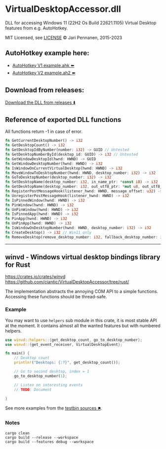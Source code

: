 # VirtualDesktopAccessor.dll

DLL for accessing Windows 11 (22H2 Os Build 22621.1105) Virtual Desktop features from e.g. AutoHotkey. 

MIT Licensed, see [LICENSE](LICENSE.txt) &copy; Jari Pennanen, 2015-2023

## AutoHotkey example here:

* [AutoHotkey V1 example.ahk ⬅️](./example.ahk)
* [AutoHotkey V2 example.ah2 ⬅️](./example.ah2)

## Download from releases:

[Download the DLL from releases ⬇️](https://github.com/Ciantic/VirtualDesktopAccessor/releases/)

## Reference of exported DLL functions

All functions return -1 in case of error.

```rust
fn GetCurrentDesktopNumber() -> i32
fn GetDesktopCount() -> i32
fn GetDesktopIdByNumber(number: i32) -> GUID // Untested
fn GetDesktopNumberById(desktop_id: GUID) -> i32 // Untested
fn GetWindowDesktopId(hwnd: HWND) -> GUID
fn GetWindowDesktopNumber(hwnd: HWND) -> i32
fn IsWindowOnCurrentVirtualDesktop(hwnd: HWND) -> i32
fn MoveWindowToDesktopNumber(hwnd: HWND, desktop_number: i32) -> i32
fn GoToDesktopNumber(desktop_number: i32) -> i32
fn SetDesktopName(desktop_number: i32, in_name_ptr: *const i8) -> i32  // Win11 only
fn GetDesktopName(desktop_number: i32, out_utf8_ptr: *mut u8, out_utf8_len: usize) -> i32 // Win11 only
fn RegisterPostMessageHook(listener_hwnd: HWND, message_offset: u32) -> i32
fn UnregisterPostMessageHook(listener_hwnd: HWND) -> i32
fn IsPinnedWindow(hwnd: HWND) -> i32
fn PinWindow(hwnd: HWND) -> i32
fn UnPinWindow(hwnd: HWND) -> i32
fn IsPinnedApp(hwnd: HWND) -> i32
fn PinApp(hwnd: HWND) -> i32
fn UnPinApp(hwnd: HWND) -> i32 
fn IsWindowOnDesktopNumber(hwnd: HWND, desktop_number: i32) -> i32
fn CreateDesktop() -> i32 // Win11 only
fn RemoveDesktop(remove_desktop_number: i32, fallback_desktop_number: i32) -> i32 // Win11 only
```

---- 


## winvd - Windows virtual desktop bindings library for Rust

https://crates.io/crates/winvd
https://github.com/ciantic/VirtualDesktopAccessor/tree/rust/

The implementation abstracts the annoying COM API to a simple functions.
Accessing these functions should be thread-safe.

### Example

You may want to use `helpers` sub module in this crate, it is most stable API at
the moment. It contains almost all the wanted features but with numbered
helpers.

```rust
use winvd::helpers::{get_desktop_count, go_to_desktop_number};
use winvd::{get_event_receiver, VirtualDesktopEvent};

fn main() {
    // Desktop count
    println!("Desktops: {:?}", get_desktop_count());

    // Go to second desktop, index = 1
    go_to_desktop_number(1);

    // Listen on interesting events
    // TODO: Document

}
```

See more examples from the [testbin sources 🢅](https://github.com/Ciantic/VirtualDesktopAccessor/blob/rust/testbin/src/main.rs).

### Notes

```
cargo clean
cargo build --release --workspace
cargo build --features debug --workspace
```